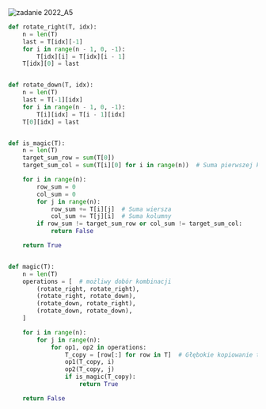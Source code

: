 <picture>
  <source srcset="../../srt/zbior_zadan/2022_A5.png" media="(prefers-color-scheme: light)">
  <source srcset="../../srt/zbior_zadan/black_2022_A5.png" media="(prefers-color-scheme: dark)">
  <img src="../../srt/zbior_zadan/black_2022_A5.png" alt="zadanie 2022_A5">
</picture>

```python
def rotate_right(T, idx):
    n = len(T)
    last = T[idx][-1]
    for i in range(n - 1, 0, -1):
        T[idx][i] = T[idx][i - 1]
    T[idx][0] = last


def rotate_down(T, idx):
    n = len(T)
    last = T[-1][idx]
    for i in range(n - 1, 0, -1):
        T[i][idx] = T[i - 1][idx]
    T[0][idx] = last


def is_magic(T):
    n = len(T)
    target_sum_row = sum(T[0])
    target_sum_col = sum(T[i][0] for i in range(n))  # Suma pierwszej kolumny

    for i in range(n):
        row_sum = 0
        col_sum = 0
        for j in range(n):
            row_sum += T[i][j]  # Suma wiersza
            col_sum += T[j][i]  # Suma kolumny
        if row_sum != target_sum_row or col_sum != target_sum_col:
            return False

    return True


def magic(T):
    n = len(T)
    operations = [  # możliwy dobór kombinacji
        (rotate_right, rotate_right),
        (rotate_right, rotate_down),
        (rotate_down, rotate_right),
        (rotate_down, rotate_down),
    ]

    for i in range(n):
        for j in range(n):
            for op1, op2 in operations:
                T_copy = [row[:] for row in T]  # Głębokie kopiowanie tablicy
                op1(T_copy, i)
                op2(T_copy, j)
                if is_magic(T_copy):
                    return True

    return False

```
